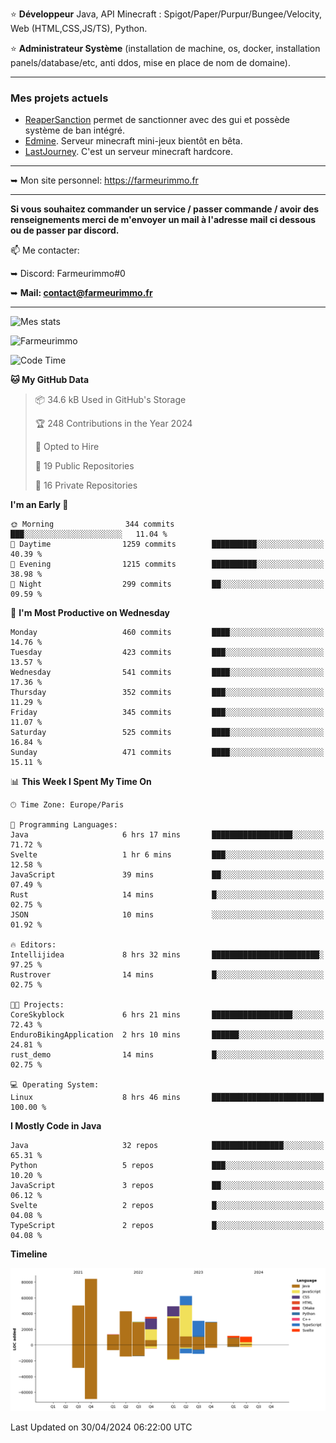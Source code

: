 ⭐ **Développeur** Java, API Minecraft : Spigot/Paper/Purpur/Bungee/Velocity, Web (HTML,CSS,JS/TS), Python.

⭐ **Administrateur Système** (installation de machine, os, docker, installation panels/database/etc, anti ddos, mise en place de nom de domaine).

---

### Mes projets actuels
- [ReaperSanction](https://www.spigotmc.org/resources/reapersanction.89580/) permet de sanctionner avec des gui et possède système de ban intégré.
- [Edmine](https://edmine.net). Serveur minecraft mini-jeux bientôt en bêta.
- [LastJourney](https://lastjourney.fr). C'est un serveur minecraft hardcore.

---

➥ Mon site personnel: https://farmeurimmo.fr

---

**Si vous souhaitez commander un service / passer commande / avoir des renseignements merci de m'envoyer un mail à l'adresse mail ci dessous ou de passer par discord.**

📫 Me contacter:
 
   ➥ Discord: Farmeurimmo#0
   
   ➥ **Mail: contact@farmeurimmo.fr**

---

![Mes stats](https://github-readme-stats.farmeurimmo.fr/api?username=Farmeurimmo&count_private=true&show_icons=true&theme=radical)

<img src="https://komarev.com/ghpvc/?username=Farmeurimmo" alt="Farmeurimmo" />

<!--START_SECTION:waka-->
![Code Time](http://img.shields.io/badge/Code%20Time-1%2C318%20hrs%2014%20mins-blue)

**🐱 My GitHub Data** 

> 📦 34.6 kB Used in GitHub's Storage 
 > 
> 🏆 248 Contributions in the Year 2024
 > 
> 💼 Opted to Hire
 > 
> 📜 19 Public Repositories 
 > 
> 🔑 16 Private Repositories 
 > 
**I'm an Early 🐤** 

```text
🌞 Morning                344 commits         ███░░░░░░░░░░░░░░░░░░░░░░   11.04 % 
🌆 Daytime                1259 commits        ██████████░░░░░░░░░░░░░░░   40.39 % 
🌃 Evening                1215 commits        ██████████░░░░░░░░░░░░░░░   38.98 % 
🌙 Night                  299 commits         ██░░░░░░░░░░░░░░░░░░░░░░░   09.59 % 
```
📅 **I'm Most Productive on Wednesday** 

```text
Monday                   460 commits         ████░░░░░░░░░░░░░░░░░░░░░   14.76 % 
Tuesday                  423 commits         ███░░░░░░░░░░░░░░░░░░░░░░   13.57 % 
Wednesday                541 commits         ████░░░░░░░░░░░░░░░░░░░░░   17.36 % 
Thursday                 352 commits         ███░░░░░░░░░░░░░░░░░░░░░░   11.29 % 
Friday                   345 commits         ███░░░░░░░░░░░░░░░░░░░░░░   11.07 % 
Saturday                 525 commits         ████░░░░░░░░░░░░░░░░░░░░░   16.84 % 
Sunday                   471 commits         ████░░░░░░░░░░░░░░░░░░░░░   15.11 % 
```


📊 **This Week I Spent My Time On** 

```text
🕑︎ Time Zone: Europe/Paris

💬 Programming Languages: 
Java                     6 hrs 17 mins       ██████████████████░░░░░░░   71.72 % 
Svelte                   1 hr 6 mins         ███░░░░░░░░░░░░░░░░░░░░░░   12.58 % 
JavaScript               39 mins             ██░░░░░░░░░░░░░░░░░░░░░░░   07.49 % 
Rust                     14 mins             █░░░░░░░░░░░░░░░░░░░░░░░░   02.75 % 
JSON                     10 mins             ░░░░░░░░░░░░░░░░░░░░░░░░░   01.92 % 

🔥 Editors: 
Intellijidea             8 hrs 32 mins       ████████████████████████░   97.25 % 
Rustrover                14 mins             █░░░░░░░░░░░░░░░░░░░░░░░░   02.75 % 

🐱‍💻 Projects: 
CoreSkyblock             6 hrs 21 mins       ██████████████████░░░░░░░   72.43 % 
EnduroBikingApplication  2 hrs 10 mins       ██████░░░░░░░░░░░░░░░░░░░   24.81 % 
rust_demo                14 mins             █░░░░░░░░░░░░░░░░░░░░░░░░   02.75 % 

💻 Operating System: 
Linux                    8 hrs 46 mins       █████████████████████████   100.00 % 
```

**I Mostly Code in Java** 

```text
Java                     32 repos            ████████████████░░░░░░░░░   65.31 % 
Python                   5 repos             ███░░░░░░░░░░░░░░░░░░░░░░   10.20 % 
JavaScript               3 repos             ██░░░░░░░░░░░░░░░░░░░░░░░   06.12 % 
Svelte                   2 repos             █░░░░░░░░░░░░░░░░░░░░░░░░   04.08 % 
TypeScript               2 repos             █░░░░░░░░░░░░░░░░░░░░░░░░   04.08 % 
```



**Timeline**

![Lines of Code chart](https://raw.githubusercontent.com/Farmeurimmo/Farmeurimmo/main/assets/bar_graph.png)


 Last Updated on 30/04/2024 06:22:00 UTC
<!--END_SECTION:waka-->

